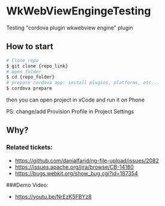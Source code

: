 # WkWebViewEngingeTesting
Testing "cordova plugin wkwebview engine" plugin

## How to start

```bash
# Clone repo
$ git clone {repo_link}
# open folder
$ cd {repo_folder}
# prepare cordova app: install plugins, platforms, etc...
$ cordova prepare
```

then you can open project in xCode and run it on Phone

PS: change/add Provision Profile in Project Settings


## Why?

### Related tickets:

+ https://github.com/danialfarid/ng-file-upload/issues/2082
+ https://issues.apache.org/jira/browse/CB-14180
+ https://bugs.webkit.org/show_bug.cgi?id=187354

###Demo Video:

+ https://youtu.be/NrEzK5FBYz8
